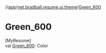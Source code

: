 //[app](../../index.md)/[net.bradball.resume.ui.theme](index.md)/[Green_600](-green_600.md)

# Green_600

[MyResume]\
val [Green_600](-green_600.md): Color
